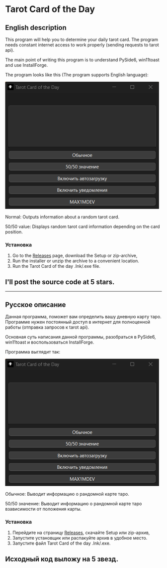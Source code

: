# Tarot Card of the Day
## English description
This program will help you to determine your daily tarot card. The program needs constant internet access to work properly (sending requests to tarot api).

The main point of writing this program is to understand PySide6, win11toast and use InstallForge.

The program looks like this (The program supports English language):

<img src="images/program.png" title="Program" alt="Program view">

Normal: Outputs information about a random tarot card.

50/50 value: Displays random tarot card information depending on the card position.

### Установка
1. Go to the [Releases](https://github.com/MAX1MDEV/Tarot-Card-of-the-Day/releases/tag/release) page, download the Setup or zip-archive,
2. Run the installer or unzip the archive to a convenient location.
3. Run the Tarot Card of the day .Ink/.exe file.

## I'll post the source code at 5 stars.

***

## Русское описание
Данная программа, поможет вам определить вашу дневную карту таро. Программе нужен постоянный доступ в интернет для полноценной работы (отправка запросов к tarot api).

Основная суть написания данной программы, разобраться в PySide6, win11toast и воспользоваться InstallForge.

Программа выглядит так:

<img src="images/program.png" title="Программа" alt="Вид программы">

Обычное: Выводит информацию о рандомной карте таро.

50/50 значение: Выводит информацию о рандомной карте таро взависимости от положения карты.

### Установка
1. Перейдите на страницу [Releases](https://github.com/MAX1MDEV/Tarot-Card-of-the-Day/releases/tag/release), скачайте Setup или zip-архив,
2. Запустите установщик или распакуйте архив в удобное место.
3. Запустите файл Tarot Card of the day .Ink/.exe.


## Исходный код выложу на 5 звезд.

